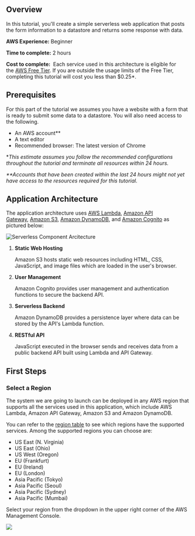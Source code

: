 ## Overview

In this tutorial, you'll create a simple serverless web application that posts the form information to a datastore and returns some response with data.

**AWS Experience:** Beginner

**Time to complete:** 2 hours

**Cost to complete:**  Each service used in this architecture is eligible for the [AWS Free Tier](https://aws.amazon.com/free/). If you are outside the usage limits of the Free Tier, completing this tutorial will cost you less than $0.25*.

## Prerequisites
For this part of the tutorial we assumes you have a website with a form that is ready to submit some data to a datastore.  You will also need access to the following.

- An AWS account**
- A text editor
- Recommended browser: The latest version of Chrome

*_This estimate assumes you follow the recommended configurations throughout the tutorial and terminate all resources within 24 hours._

_**Accounts that have been created within the last 24 hours might not yet have access to the resources required for this tutorial._

## Application Architecture

The application architecture uses [AWS Lambda](https://aws.amazon.com/lambda/), [Amazon API Gateway](https://aws.amazon.com/apigateway/), [Amazon S3](https://aws.amazon.com/s3/), [Amazon DynamoDB](https://aws.amazon.com/dynamodb/), and [Amazon Cognito](https://aws.amazon.com/cognito/) as pictured below:

![Serverless Component Arcitecture](https://d1.awsstatic.com/Test%20Images/Kate%20Test%20Images/Serverless_Web_App_LP_assets-16.7cbed9781201a79b9efa761807c4312e68b23485.png)

1. **Static Web Hosting**
    
    Amazon S3 hosts static web resources including HTML, CSS, JavaScript, and image files which are loaded in the user's browser.  

2. **User Management**
    
    Amazon Cognito provides user management and authentication functions to secure the backend API.  

3. **Serverless Backend**
    
    Amazon DynamoDB provides a persistence layer where data can be stored by the API's Lambda function.  

4. **RESTful API**
    
    JavaScript executed in the browser sends and receives data from a public backend API built using Lambda and API Gateway.  
    
## First Steps

### Select a Region
The system we are going to launch can be deployed in any AWS region that supports all the services used in this application, which include AWS Lambda, Amazon API Gateway, Amazon S3 and Amazon DynamoDB.

You can refer to the [region table](https://aws.amazon.com/about-aws/global-infrastructure/regional-product-services/) to see which regions have the supported services. Among the supported regions you can choose are:

- US East (N. Virginia)
- US East (Ohio)
- US West (Oregon)
- EU (Frankfurt)
- EU (Ireland)
- EU (London)
- Asia Pacific (Tokyo)
- Asia Pacific (Seoul)
- Asia Pacific (Sydney)
- Asia Pacific (Mumbai)
 
Select your region from the dropdown in the upper right corner of the AWS Management Console.

![](https://d1.awsstatic.com/Getting%20Started/learning-paths/serverless%20web%20application/region.69a7598862b05a8d166ac34108eb6f25f5a90844.png)
